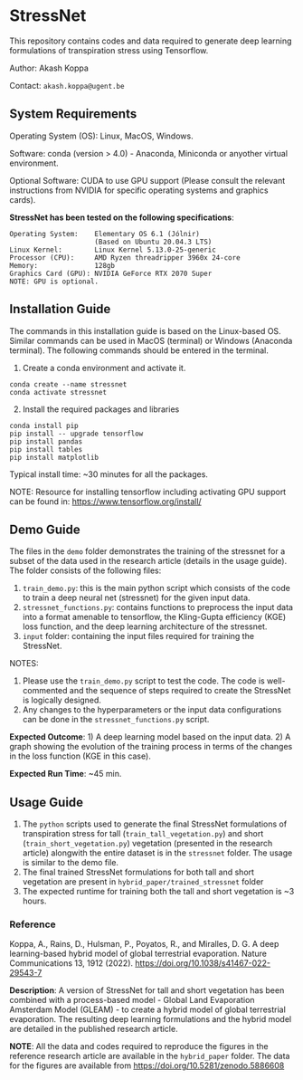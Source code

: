 # StressNet
This repository contains codes and data required to generate deep learning formulations of transpiration stress using Tensorflow. 

Author: Akash Koppa 

Contact: `akash.koppa@ugent.be`

## System Requirements

Operating System (OS): Linux, MacOS, Windows.

Software: conda (version > 4.0) - Anaconda, Miniconda or anyother virtual environment.

Optional Software: CUDA to use GPU support (Please consult the relevant instructions from NVIDIA for specific operating systems and graphics cards). 

**StressNet has been tested on the following specifications**:
```
Operating System:    Elementary OS 6.1 (Jólnir) 
                     (Based on Ubuntu 20.04.3 LTS)
Linux Kernel:        Linux Kernel 5.13.0-25-generic
Processor (CPU):     AMD Ryzen threadripper 3960x 24-core
Memory:              128gb
Graphics Card (GPU): NVIDIA GeForce RTX 2070 Super
NOTE: GPU is optional. 
```

## Installation Guide

The commands in this installation guide is based on the Linux-based OS. Similar commands can be used in MacOS (terminal) or Windows (Anaconda terminal). The following commands should be entered in the terminal.

1. Create a conda environment and activate it.
```
conda create --name stressnet
conda activate stressnet
```

2. Install the required packages and libraries
```
conda install pip
pip install -- upgrade tensorflow
pip install pandas
pip install tables
pip install matplotlib
```
Typical install time: ~30 minutes for all the packages.

NOTE: Resource for installing tensorflow including activating GPU support can be found in: https://www.tensorflow.org/install/

## Demo Guide
The files in the `demo` folder demonstrates the training of the stressnet for a subset of the data used in the research article (details in the usage guide). The folder consists of the following files:

1. `train_demo.py`: this is the main python script which consists of the code to train a deep neural net (stressnet) for the given input data.
2. `stressnet_functions.py`: contains functions to preprocess the input data into a format amenable to tensorflow, the Kling-Gupta efficiency (KGE) loss function, and the deep learning architecture of the stressnet. 
3. `input` folder: containing the input files required for training the StressNet.

NOTES:
1. Please use the `train_demo.py` script to test the code. The code is well-commented and the sequence of steps required to create the StressNet is logically designed.
2. Any changes to the hyperparameters or the input data configurations can be done in the `stressnet_functions.py` script. 

**Expected Outcome**: 1) A deep learning model based on the input data. 2) A graph showing the evolution of the training process in terms of the changes in the loss function (KGE in this case).

**Expected Run Time**: ~45 min. 

## Usage Guide
1. The `python` scripts used to generate the final StressNet formulations of transpiration stress for tall (`train_tall_vegetation.py`) and short (`train_short_vegetation.py`) vegetation (presented in the research article) alongwith the entire dataset is in the `stressnet` folder. The usage is similar to the demo file. 
2. The final trained StressNet formulations for both tall and short vegetation are present in `hybrid_paper/trained_stressnet` folder
3. The expected runtime for training both the tall and short vegetation is ~3 hours. 

### Reference

Koppa, A., Rains, D., Hulsman, P., Poyatos, R., and Miralles, D. G. A deep learning-based hybrid model of global terrestrial evaporation. Nature Communications 13, 1912 (2022). https://doi.org/10.1038/s41467-022-29543-7

**Description**: A version of StressNet for tall and short vegetation has been combined with a process-based model - Global Land Evaporation Amsterdam Model (GLEAM) - to create a hybrid model of global terrestrial evaporation. The resulting deep learning formulations and the hybrid model are detailed in the published research article. 

**NOTE**: All the data and codes required to reproduce the figures in the reference research article are available in the `hybrid_paper` folder. The data for the figures are available from https://doi.org/10.5281/zenodo.5886608



